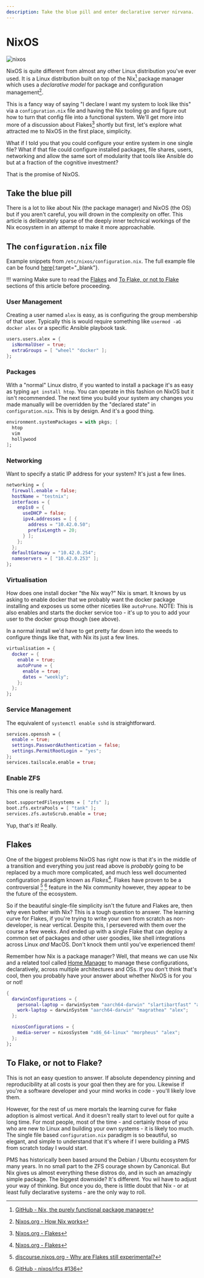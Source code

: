 ```yaml
---
description: Take the blue pill and enter declarative server nirvana.
---
```


# NixOS

![nixos](../images/logos/nixos-logo.png)

NixOS is quite different from almost any other Linux distribution you've ever used. It is a Linux distribution built on top of the Nix[^1] package manager which uses a *declarative model* for package and configuration management[^2].

This is a fancy way of saying "I declare I want my system to look like this" via a `configuration.nix` file and having the Nix tooling go and figure out how to turn that config file into a functional system. We'll get more into more of a discussion about Flakes[^4] shortly but first, let's explore what attracted me to NixOS in the first place, simplicity.

What if I told you that you could configure your entire system in one single file? What if that file could configure installed packages, file shares, users, networking and allow the same sort of modularity that tools like Ansible do but at a fraction of the cognitive investment? 

That is the promise of NixOS.

## Take the blue pill

There is a lot to like about Nix (the package manager) and NixOS (the OS) but if you aren't careful, you will drown in the complexity on offer. This article is deliberately sparse of the deeply inner technical workings of the Nix ecosystem in an attempt to make it more approachable.

## The `configuration.nix` file

Example snippets from `/etc/nixos/configuration.nix`. The full example file can be found [here](nixos/configuration.nix.md){:target="_blank"}.

!!! warning
    Make sure to read the [Flakes](#flakes) and [To Flake, or not to Flake](#to-flake-or-not-to-flake) sections of this article before proceeding.

### User Management

Creating a user named `alex` is easy, as is configuring the group membership of that user. Typically this is would require something like `usermod -aG docker alex` or a specific Ansible playbook task.

``` nix
users.users.alex = {
  isNormalUser = true;
  extraGroups = [ "wheel" "docker" ];
};
```

### Packages

With a "normal" Linux distro, if you wanted to install a package it's as easy as typing `apt install htop`. You can operate in this fashion on NixOS but it isn't recommended. The next time you build your system any changes you made manually will be overridden by the "declared state" in `configuration.nix`. This is by design. And it's a good thing.

``` nix
environment.systemPackages = with pkgs; [
  htop
  vim
  hollywood
];
```

### Networking

Want to specify a static IP address for your system? It's just a few lines.

``` nix
networking = {
  firewall.enable = false;
  hostName = "testnix";
  interfaces = {
    enp1s0 = {
      useDHCP = false;
      ipv4.addresses = [ {
        address = "10.42.0.50";
        prefixLength = 20;
      } ];
    };
  };
  defaultGateway = "10.42.0.254";
  nameservers = [ "10.42.0.253" ];
};
```

### Virtualisation

How does one install docker "the Nix way?" Nix is smart. It knows by us asking to enable docker that we probably want the docker package installing and exposes us some other niceties like `autoPrune`. NOTE: This is also enables and starts the docker service too - it's up to you to add your user to the docker group though (see above).

In a normal install we'd have to get pretty far down into the weeds to configure things like that, with Nix its just a few lines.

``` nix
virtualisation = {
  docker = {
    enable = true;
    autoPrune = {
      enable = true;
      dates = "weekly";
    };
  };
};
```

### Service Management

The equivalent of `systemctl enable sshd` is straightforward.

``` nix
services.openssh = {
  enable = true;
  settings.PasswordAuthentication = false;
  settings.PermitRootLogin = "yes";
};
services.tailscale.enable = true;
```

### Enable ZFS

This one is really hard.

``` nix
boot.supportedFilesystems = [ "zfs" ];
boot.zfs.extraPools = [ "tank" ];
services.zfs.autoScrub.enable = true;
```

Yup, that's it! Really.

## Flakes

One of the biggest problems NixOS has right now is that it's in the middle of a transition and everything you just read above is *probably* going to be replaced by a much more complicated, and much less well documented configuration paradigm known as *Flakes*[^4]. Flakes have proven to be a controversial [^5] [^6] feature in the Nix community however, they appear to be the future of the ecosystem.

So if the beautiful single-file simplicity isn't the future and Flakes are, then why even bother with Nix? This is a tough question to answer. The learning curve for Flakes, if you're trying to write your own from scratch as non-developer, is near vertical. Despite this, I persevered with them over the course a few weeks. And ended up with a single Flake that can deploy a common set of packages and other user goodies, like shell integrations across Linux *and* MacOS. Don't knock them until you've experienced them!

Remember how Nix is a package manager? Well, that means we can use Nix and a related tool called [Home Manager](https://github.com/nix-community/home-manager) to manage these configurations, declaratively, across multiple architectures and OSs. If you don't think that's cool, then you probably have your answer about whether NixOS is for you or not!

``` nix title='Excerpt from <a href="https://github.com/ironicbadger/nix-testing/blob/main/flake.nix" target="_blank">github.com/ironicbadger/nix-testing/flake.nix</a> that shows configuring macOS alongside nixOS in the same file.' 
{
  darwinConfigurations = {
    personal-laptop = darwinSystem "aarch64-darwin" "slartibartfast" "alex";
    work-laptop = darwinSystem "aarch64-darwin" "magrathea" "alex";
  };

  nixosConfigurations = {
    media-server = nixosSystem "x86_64-linux" "morpheus" "alex";
  };
};
```

## To Flake, or not to Flake?

This is not an easy question to answer. If absolute dependency pinning and reproducibility at all costs is your goal then they are for you. Likewise if you're a software developer and your mind works in code - you'll likely love them.

However, for the rest of us mere mortals the learning curve for flake adoption is almost vertical. And it doesn't really start to level out for quite a long time. For most people, most of the time - and certainly those of you who are new to Linux and building your own systems - it is likely too much. The single file based `configuration.nix` paradigm is so beautiful, so elegant, and simple to understand that it's where if I were building a PMS from scratch today I would start.

PMS has historically been based around the Debian / Ubuntu ecosystem for many years. In no small part to the ZFS courage shown by Canonical. But Nix gives us almost everything these distros do, and in such an amazingly simple package. The biggest downside? It's different. You wil have to adjust your way of thinking. But once you do, there is little doubt that Nix - or at least fully declarative systems - are the only way to roll.


[^1]: [GitHub - Nix, the purely functional package manager](https://github.com/NixOS/nix)
[^2]: [Nixos.org - How Nix works](https://nixos.org/guides/how-nix-works.html)
[^4]: [Nixos.org - Flakes](https://nixos.wiki/wiki/Flakes)
[^5]: [discourse.nixos.org - Why are Flakes still experimental?](https://discourse.nixos.org/t/why-are-flakes-still-experimental/29317/11)
[^6]: [GitHub - nixos/rfcs #136](https://github.com/NixOS/rfcs/pull/136)